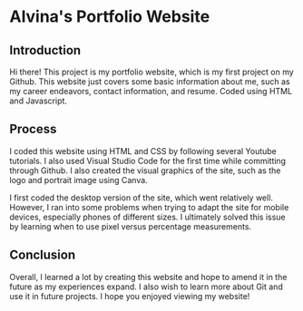 # Alvina's Portfolio Website

## Introduction 
Hi there! This project is my portfolio website, which is my first project on my Github. This website just covers some basic information about me, such as my career endeavors, contact information, and resume. Coded using HTML and Javascript.


## Process
I coded this website using HTML and CSS by following several Youtube tutorials. I also used Visual Studio Code for the first time while committing through Github. I also created the visual graphics of the site, such as the logo and portrait image using Canva. 

I first coded the desktop version of the site, which went relatively well. However, I ran into some problems when trying to adapt the site for mobile devices, especially phones of different sizes. I ultimately solved this issue by learning when to use pixel versus percentage measurements. 

## Conclusion
Overall, I learned a lot by creating this website and hope to amend it in the future as my experiences expand. I also wish to learn more about Git and use it in future projects. I hope you enjoyed viewing my website!

